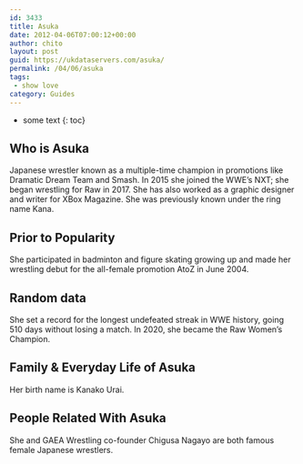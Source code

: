 ```yaml
---
id: 3433
title: Asuka
date: 2012-04-06T07:00:12+00:00
author: chito
layout: post
guid: https://ukdataservers.com/asuka/
permalink: /04/06/asuka
tags:
 - show love
category: Guides
---
```


* some text
{: toc}
          
          
## Who is  Asuka
                  
                  
                  
Japanese wrestler known as a multiple-time champion in promotions like Dramatic Dream Team and Smash. In 2015 she joined the WWE&#8217;s NXT; she began wrestling for Raw in 2017. She has also worked as a graphic designer and writer for XBox Magazine. She was previously known under the ring name Kana. 
                  
                
                
                
## Prior to Popularity 
                  
                  
                  
She participated in badminton and figure skating growing up and made her wrestling debut for the all-female promotion AtoZ in June 2004.
                  
                
                
                
## Random data 
                  
                  
                  
She set a record for the longest undefeated streak in WWE history, going 510 days without losing a match. In 2020, she became the Raw Women&#8217;s Champion.
                  
                
                
                
## Family & Everyday Life of Asuka
                  
                  
                  
Her birth name is Kanako Urai.
                  
                
                
                
## People Related With  Asuka
                  
                  
                  
She and GAEA Wrestling co-founder Chigusa Nagayo are both famous female Japanese wrestlers.
                  
                
              
            
          
          
          
    
    
  
